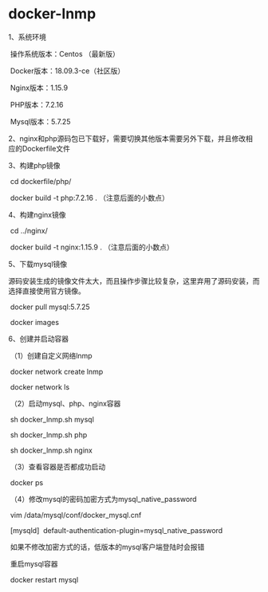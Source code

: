 # docker-lnmp
1、系统环境

​	操作系统版本：Centos （最新版）

​	Docker版本：18.09.3-ce（社区版）

​	Nginx版本：1.15.9

​	PHP版本：7.2.16

​	Mysql版本：5.7.25

2、nginx和php源码包已下载好，需要切换其他版本需要另外下载，并且修改相应的Dockerfile文件

3、构建php镜像

​	cd dockerfile/php/

​	docker build -t php:7.2.16 .	（注意后面的小数点）

4、构建nginx镜像

​	cd ../nginx/

​	docker build -t nginx:1.15.9 .	（注意后面的小数点）

5、下载mysql镜像

​	源码安装生成的镜像文件太大，而且操作步骤比较复杂，这里弃用了源码安装，而选择直接使用官方镜像。

​	docker pull mysql:5.7.25

​	docker images

6、创建并启动容器

​	（1）创建自定义网络lnmp

​		docker network create lnmp

​		docker network ls

​	（2）启动mysql、php、nginx容器

​		sh docker_lnmp.sh mysql

​		sh docker_lnmp.sh php

​		sh docker_lnmp.sh nginx

​	（3）查看容器是否都成功启动

​		docker ps

​	（4）修改mysql的密码加密方式为mysql_native_password

​		vim /data/mysql/conf/docker_mysql.cnf

​			[mysqld]
​			default-authentication-plugin=mysql_native_password	

​		如果不修改加密方式的话，低版本的mysql客户端登陆时会报错

​		重启mysql容器

​		docker restart mysql

​	

